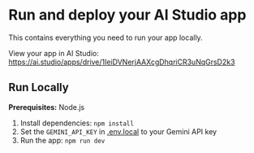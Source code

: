 # Run and deploy your AI Studio app

This contains everything you need to run your app locally.

View your app in AI Studio: https://ai.studio/apps/drive/1IeiDVNerjAAXcgDhqriCR3uNqGrsD2k3

## Run Locally

**Prerequisites:**  Node.js


1. Install dependencies:
   `npm install`
2. Set the `GEMINI_API_KEY` in [.env.local](.env.local) to your Gemini API key
3. Run the app:
   `npm run dev`
